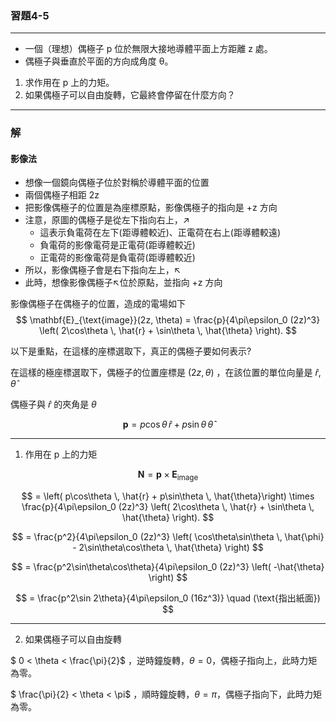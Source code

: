 
### 習題4-5
---
- 一個（理想）偶極子 p 位於無限大接地導體平面上方距離 z 處。
- 偶極子與垂直於平面的方向成角度 θ。

1. 求作用在 p 上的力矩。
2. 如果偶極子可以自由旋轉，它最終會停留在什麼方向？

---

### 解

#### 影像法

- 想像一個鏡向偶極子位於對稱於導體平面的位置
- 兩個偶極子相距 2z
- 把影像偶極子的位置是為座標原點，影像偶極子的指向是 +z 方向
- 注意，原圖的偶極子是從左下指向右上，↗
  - 這表示負電荷在左下(距導體較近)、正電荷在右上(距導體較遠)
  - 負電荷的影像電荷是正電荷(距導體較近)
  - 正電荷的影像電荷是負電荷(距導體較近)
- 所以，影像偶極子會是右下指向左上，↖
- 此時，想像影像偶極子↖位於原點，並指向 +z 方向

影像偶極子在偶極子的位置，造成的電場如下
$$
\mathbf{E}_{\text{image}}(2z, \theta) = \frac{p}{4\pi\epsilon_0 (2z)^3} \left( 2\cos\theta \, \hat{r} + \sin\theta \, \hat{\theta} \right).
$$

以下是重點，在這樣的座標選取下，真正的偶極子要如何表示?

在這樣的極座標選取下，偶極子的位置座標是 $( 2z, \theta )$ ，在該位置的單位向量是 $\hat{r}, \hat{\theta}$

偶極子與 $\hat{r}$ 的夾角是 $\theta$

$$
\mathbf{p} = p\cos\theta \, \hat{r} + p\sin\theta \, \hat{\theta}
$$

---
1. 作用在 p 上的力矩

$$
\mathbf{N} =  \mathbf{p} \times \mathbf{E}_{\text{image}} 
$$

$$
= \left( p\cos\theta \, \hat{r} + p\sin\theta \, \hat{\theta}\right) \times \frac{p}{4\pi\epsilon_0 (2z)^3} \left( 2\cos\theta \, \hat{r} + \sin\theta \, \hat{\theta} \right).
$$

$$
= \frac{p^2}{4\pi\epsilon_0 (2z)^3} \left( \cos\theta\sin\theta \, \hat{\phi} - 2\sin\theta\cos\theta \, \hat{\theta} \right)
$$

$$
= \frac{p^2\sin\theta\cos\theta}{4\pi\epsilon_0 (2z)^3} \left( -\hat{\theta} \right)
$$

$$
= \frac{p^2\sin 2\theta}{4\pi\epsilon_0 (16z^3)} \quad (\text{指出紙面}) 
$$

---

2. 如果偶極子可以自由旋轉

$ 0 < \theta < \frac{\pi}{2}$ ，逆時鐘旋轉，$\theta = 0$，偶極子指向上，此時力矩為零。

$ \frac{\pi}{2} < \theta < \pi$ ，順時鐘旋轉，$\theta = \pi$，偶極子指向下，此時力矩為零。